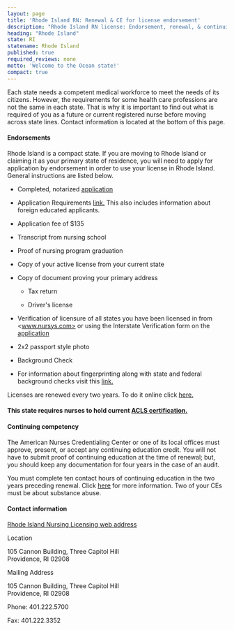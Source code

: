 ```yaml
---
layout: page
title: 'Rhode Island RN: Renewal & CE for license endorsement'
description: "Rhode Island RN license: Endorsement, renewal, & continuing ed. Keep license current & meet criteria."
heading: "Rhode Island"
state: RI
statename: Rhode Island
published: true
required_reviews: none
motto: 'Welcome to the Ocean state!'
compact: true
---
```


Each state needs a competent medical workforce to meet the needs of its citizens. However, the requirements for some health care professions are not the same in each state. That is why it is important to find out what is required of you as a future or current registered nurse before moving across state lines. Contact information is located at the bottom of this page.

#### Endorsements

Rhode Island is a compact state. If you are moving to Rhode Island or claiming it as your primary state of residence, you will need to apply for application by endorsement in order to use your license in Rhode Island. General instructions are listed below.

* Completed, notarized [application](https://healthri.mylicense.com/Login.aspx)
    
* Application Requirements [link.](https://health.ri.gov/publications/requirements/NursingApplicationRequirements.pdf) This also includes information about foreign educated applicants.
    
* Application fee of $135
    
* Transcript from nursing school
    
* Proof of nursing program graduation
    
* Copy of your active license from your current state
    
* Copy of document proving your primary address
    
  * Tax return
        
  * Driver's license
        
* Verification of licensure of all states you have been licensed in from <www.nursys.com> or using the Interstate Verification form on the [application](https://www.health.ri.gov/forms/NurseVerificationForm.pdf)
    
* 2x2 passport style photo
    
* Background Check
    
* For information about fingerprinting along with state and federal background checks visit this [link.](https://riag.ri.gov/i-want/get-background-check )

Licenses are renewed every two years. To do it online click [here.](https://healthri.mylicense.com/Login.aspx)

#### This state requires nurses to hold current [ACLS certification.](https://www.acls.net/rhode-island-acls-pals-bls)

#### Continuing competency

The American Nurses Credentialing Center or one of its local offices must approve, present, or accept any continuing education credit. You will not have to submit proof of continuing education at the time of renewal; but, you should keep any documentation for four years in the case of an audit.

You must complete ten contact hours of continuing education in the two years preceding renewal. Click [here](https://healthri.mylicense.com/Login.aspx) for more information. Two of your CEs must be about substance abuse.

#### Contact information

[Rhode Island Nursing Licensing web address](https://health.ri.gov/licenses/detail.php?id=231)

Location

105 Cannon Building, Three Capitol Hill  
Providence, RI 02908

Mailing Address

105 Cannon Building, Three Capitol Hill  
Providence, RI 02908

Phone: 401.222.5700

Fax: 401.222.3352
